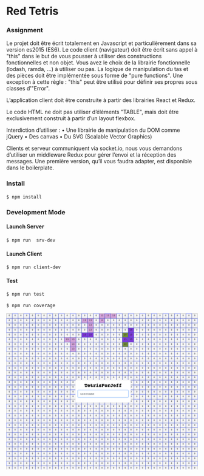 # Red Tetris

### Assignment

Le projet doit être écrit totalement en Javascript et particulièrement dans sa version
es2015 (ES6).
Le code client (navigateur) doit être écrit sans appel à "this" dans le but de vous
pousser à utiliser des constructions fonctionnelles et non objet. Vous avez le choix de la
librairie fonctionnelle (lodash, ramda, ...) à utiliser ou pas. La logique de manipulation
du tas et des pièces doit être implémentée sous forme de "pure functions". Une exception à cette règle : "this" peut être utilisé pour définir ses propres sous classes d’"Error".

L’application client doit être construite à partir des librairies React et Redux.

Le code HTML ne doit pas utiliser d’éléments "TABLE", mais doit être exclusivement construit à partir d’un layout flexbox.

Interdiction d’utiliser :
• Une librairie de manipulation du DOM comme jQuery
• Des canvas
• Du SVG (Scalable Vector Graphics)

Clients et serveur communiquent via socket.io, nous vous demandons d’utiliser un
middleware Redux pour gérer l’envoi et la réception des messages. Une première version,
qu’il vous faudra adapter, est disponible dans le boilerplate.

### Install

```
$ npm install
```

### Development Mode

#### Launch Server

```
$ npm run  srv-dev

```

#### Launch Client

```
$ npm run client-dev
```

#### Test

```
$ npm run test
```

```
$ npm run coverage
```

![Preview](./tetris.png)
